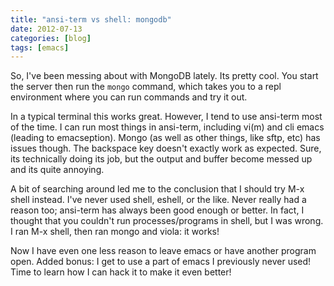 ```yaml
---
title: "ansi-term vs shell: mongodb"
date: 2012-07-13
categories: [blog]
tags: [emacs]
---
```

So, I've been messing about with MongoDB lately. Its pretty cool. You start the server then run the `mongo` command, which takes you to a repl environment where you can run commands and try it out.
<!--more-->
In a typical terminal this works great. However, I tend to use ansi-term most of the time. I can run most things in ansi-term, including vi(m) and cli emacs (leading to emacseption). Mongo (as well as other things, like sftp, etc) has issues though. The backspace key doesn't exactly work as expected. Sure, its technically doing its job, but the output and buffer become messed up and its quite annoying.

A bit of searching around led me to the conclusion that I should try M-x shell instead. I've never used shell, eshell, or the like. Never really had a reason too; ansi-term has always been good enough or better. In fact, I thought that you couldn't run processes/programs in shell, but I was wrong. I ran M-x shell, then ran mongo and viola: it works!

Now I have even one less reason to leave emacs or have another program open. Added bonus: I get to use a part of emacs I previously never used! Time to learn how I can hack it to make it even better!
